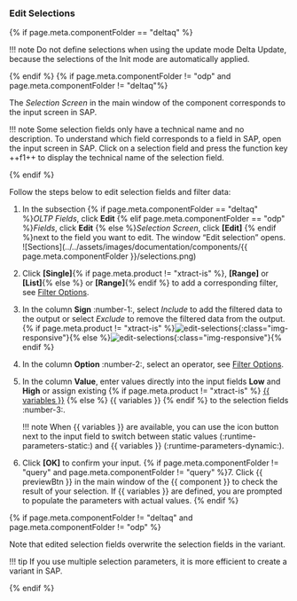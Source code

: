 
### Edit Selections

{% if page.meta.componentFolder == "deltaq" %}

!!! note
	Do not define selections when using the update mode Delta Update, because the selections of the Init mode are automatically applied.

{% endif %} 
{% if  page.meta.componentFolder != "odp" and page.meta.componentFolder != "deltaq"%}

The *Selection Screen* in the main window of the component corresponds to the input screen in SAP.

!!! note
	Some selection fields only have a technical name and no description. 
	To understand which field corresponds to a field in SAP, open the input screen in SAP. 
	Click on a selection field and press the function key ++f1++ to display the technical name of the selection field. 

{% endif %}

Follow the steps below to edit selection fields and filter data:

1. In the subsection {% if page.meta.componentFolder == "deltaq" %}*OLTP Fields*, click **Edit** {% elif page.meta.componentFolder == "odp" %}*Fields*, click **Edit** {% else %}*Selection Screen*, click **[Edit]** {% endif %}next to the field you want to edit. The window “Edit selection” opens.<br>
![Sections](../../assets/images/documentation/components/{{ page.meta.componentFolder }}/selections.png)
2. Click **[Single]**{% if page.meta.product != "xtract-is" %}, **[Range]** or **[List]**{% else %} or **[Range]**{% endif %} to add a corresponding filter, see [Filter Options](#available-filter-options).
3. In the column **Sign** :number-1:, select *Include* to add the filtered data to the output or select *Exclude* to remove the filtered data from the output.<br>
{% if page.meta.product != "xtract-is" %}![edit-selections](../../assets/images/documentation/components/edit-selections.png){:class="img-responsive"}{% else %}![edit-selections](../../assets/images/documentation/components/edit-selections-xis.png){:class="img-responsive"}{% endif %}
4. In the column **Option** :number-2:, select an operator, see [Filter Options](#available-filter-options). 
5. In the column **Value**, enter values directly into the input fields **Low** and **High** or assign existing {% if page.meta.product != "xtract-is" %} [{{ variables }}](edit-runtime-parameters.md) {% else %} {{ variables }} {% endif %} to the selection fields :number-3:.

	!!! note
		When {{ variables }} are available, you can use the icon button next to the input field to switch between static values (:runtime-parameters-static:) and {{ variables }} (:runtime-parameters-dynamic:).

6. Click **[OK]** to confirm your input. 
{% if page.meta.componentFolder != "query" and page.meta.componentFolder != "query" %}7. Click {{ previewBtn }} in the main window of the {{ component }} to check the result of your selection. 
If {{ variables }} are defined, you are prompted to populate the parameters with actual values.
{% endif %}

{% if page.meta.componentFolder != "deltaq" and page.meta.componentFolder != "odp" %}

Note that edited selection fields overwrite the selection fields in the variant. 

!!! tip
	If you use multiple selection parameters, it is more efficient to create a variant in SAP.

{% endif %}
